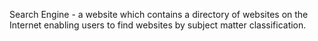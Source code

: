 Search Engine - a website which contains a directory of websites on the Internet enabling users to find websites by subject matter classification.